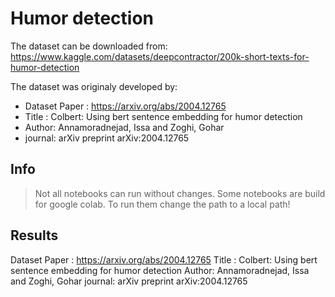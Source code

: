 # Humor detection
The dataset can be downloaded from: https://www.kaggle.com/datasets/deepcontractor/200k-short-texts-for-humor-detection

The dataset was originaly developed by:
- Dataset Paper : https://arxiv.org/abs/2004.12765
- Title : Colbert: Using bert sentence embedding for humor detection
- Author: Annamoradnejad, Issa and Zoghi, Gohar
- journal: arXiv preprint arXiv:2004.12765

## Info
> Not all notebooks can run without changes. Some notebooks are build for google colab. To run them change the path to a local path!

## Results
Dataset Paper : https://arxiv.org/abs/2004.12765
Title : Colbert: Using bert sentence embedding for humor detection
Author: Annamoradnejad, Issa and Zoghi, Gohar
journal: arXiv preprint arXiv:2004.12765
